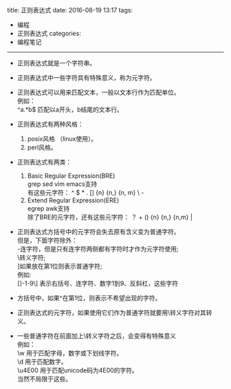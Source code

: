title: 正则表达式
date: 2016-08-19 13:17
tags:
- 编程
- 正则表达式
categories:
- 编程笔记
---

* 正则表达式就是一个字符串。
* 正则表达式中一些字符具有特殊意义，称为元字符。
* 正则表达式可以用来匹配文本，一般以文本行作为匹配单位。  
例如：  
^a.*b$ 匹配以a开头，b结尾的文本行。

* 正则表达式有两种风格：

	1. posix风格 （linux使用）。  
	2. perl风格。

* 正则表达式有两类：

	1. Basic Regular Expression(BRE)  
		grep sed vim emacs支持  
		有这些元字符： ^ $ * . [] \{n\} \{n,\} \{n, m\} \ -
	2. Extend Regular Expression(ERE)  
		egrep awk支持  
		除了BRE的元字符，还有这些元字符： ？ + () {n} {n,} {n,m} |

* 正则表达式方括号中的元字符会失去原有含义变为普通字符。  
但是，下面字符除外：  
-连字符，但是只有连字符两侧都有字符时才作为元字符使用;  
\转义字符;  
]如果放在第1位则表示普通字符;  
例如:  
[]-1-9\\] 表示右括号、连字符、数字1到9、反斜杠，这些字符

* 方括号中，如果^在第1位，则表示不希望出现的字符。

* 正则表达式的元字符，如果使用它们作为普通字符就要用\转义字符对其转义。
* 一些普通字符在前面加上\转义字符之后，会变得有特殊意义  
例如：  
\w 用于匹配字母，数字或下划线字符。  
\d 用于匹配数字。  
\u4E00 用于匹配unicode码为4E00的字符。  
当然不局限于这些。